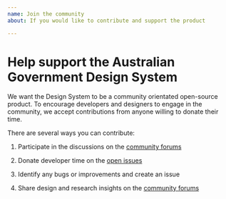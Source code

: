 ```yaml
---
name: Join the community
about: If you would like to contribute and support the product

---
```


<!-- Click "Preview" for a nicer view! -->
# Help support the Australian Government Design System

We want the Design System to be a community orientated open-source product. To encourage developers and designers to engage in the community, we accept contributions from anyone willing to donate their time.

There are several ways you can contribute:

1. Participate in the discussions on the [community forums](https://community.digital.gov.au/c/designsystem)

2. Donate developer time on the [open issues](https://github.com/govau/uikit/issues)

3. Identify any bugs or improvements and create an issue

4. Share design and research insights on the [community forums](https://community.digital.gov.au/c/designsystem)
